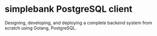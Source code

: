 # simplebank PostgreSQL client


Designing, developing, and deploying a complete backend system from scratch using Golang, PostgreSQL.
